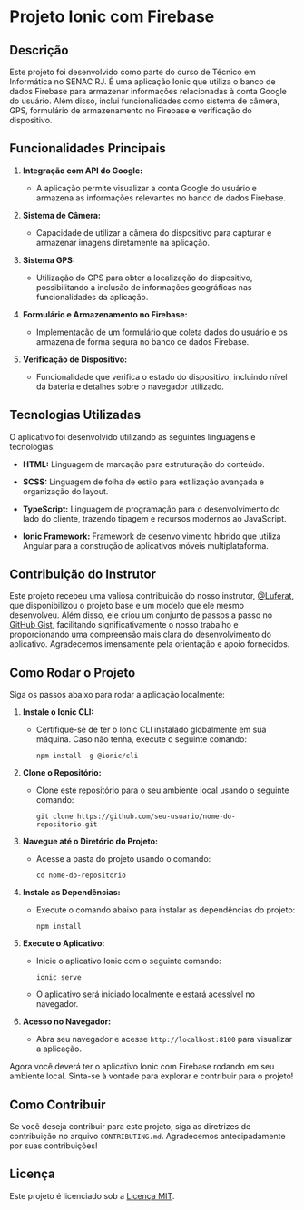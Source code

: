 # Projeto Ionic com Firebase

## Descrição

Este projeto foi desenvolvido como parte do curso de Técnico em Informática no SENAC RJ. É uma aplicação Ionic que utiliza o banco de dados Firebase para armazenar informações relacionadas à conta Google do usuário. Além disso, inclui funcionalidades como sistema de câmera, GPS, formulário de armazenamento no Firebase e verificação do dispositivo.

## Funcionalidades Principais

1. **Integração com API do Google:**
   - A aplicação permite visualizar a conta Google do usuário e armazena as informações relevantes no banco de dados Firebase.

2. **Sistema de Câmera:**
   - Capacidade de utilizar a câmera do dispositivo para capturar e armazenar imagens diretamente na aplicação.

3. **Sistema GPS:**
   - Utilização do GPS para obter a localização do dispositivo, possibilitando a inclusão de informações geográficas nas funcionalidades da aplicação.

4. **Formulário e Armazenamento no Firebase:**
   - Implementação de um formulário que coleta dados do usuário e os armazena de forma segura no banco de dados Firebase.

5. **Verificação de Dispositivo:**
   - Funcionalidade que verifica o estado do dispositivo, incluindo nível da bateria e detalhes sobre o navegador utilizado.

## Tecnologias Utilizadas

O aplicativo foi desenvolvido utilizando as seguintes linguagens e tecnologias:

- **HTML:** Linguagem de marcação para estruturação do conteúdo.

- **SCSS:** Linguagem de folha de estilo para estilização avançada e organização do layout.

- **TypeScript:** Linguagem de programação para o desenvolvimento do lado do cliente, trazendo tipagem e recursos modernos ao JavaScript.

- **Ionic Framework:** Framework de desenvolvimento híbrido que utiliza Angular para a construção de aplicativos móveis multiplataforma.

## Contribuição do Instrutor

Este projeto recebeu uma valiosa contribuição do nosso instrutor, [@Luferat](https://github.com/Luferat), que disponibilizou o projeto base e um modelo que ele mesmo desenvolveu. Além disso, ele criou um conjunto de passos a passo no [GitHub Gist](https://gist.github.com/Luferat/2602ea9948fd2f7e878568506c2b7c6c), facilitando significativamente o nosso trabalho e proporcionando uma compreensão mais clara do desenvolvimento do aplicativo. Agradecemos imensamente pela orientação e apoio fornecidos.

## Como Rodar o Projeto

Siga os passos abaixo para rodar a aplicação localmente:

1. **Instale o Ionic CLI:**
   - Certifique-se de ter o Ionic CLI instalado globalmente em sua máquina. Caso não tenha, execute o seguinte comando:
     ```
     npm install -g @ionic/cli
     ```

2. **Clone o Repositório:**
   - Clone este repositório para o seu ambiente local usando o seguinte comando:
     ```
     git clone https://github.com/seu-usuario/nome-do-repositorio.git
     ```

3. **Navegue até o Diretório do Projeto:**
   - Acesse a pasta do projeto usando o comando:
     ```
     cd nome-do-repositorio
     ```

4. **Instale as Dependências:**
   - Execute o comando abaixo para instalar as dependências do projeto:
     ```
     npm install
     ```

5. **Execute o Aplicativo:**
   - Inicie o aplicativo Ionic com o seguinte comando:
     ```
     ionic serve
     ```
   - O aplicativo será iniciado localmente e estará acessível no navegador.

6. **Acesso no Navegador:**
   - Abra seu navegador e acesse `http://localhost:8100` para visualizar a aplicação.

Agora você deverá ter o aplicativo Ionic com Firebase rodando em seu ambiente local. Sinta-se à vontade para explorar e contribuir para o projeto!

## Como Contribuir

Se você deseja contribuir para este projeto, siga as diretrizes de contribuição no arquivo `CONTRIBUTING.md`. Agradecemos antecipadamente por suas contribuições!

## Licença

Este projeto é licenciado sob a [Licença MIT](LICENSE).